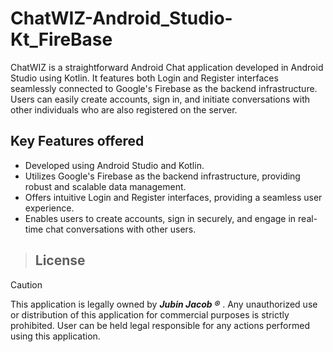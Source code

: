 # ChatWIZ-Android_Studio-Kt_FireBase

ChatWIZ is a straightforward Android Chat application developed in Android Studio using Kotlin. It features both Login and Register interfaces seamlessly connected to Google's Firebase as the backend infrastructure. Users can easily create accounts, sign in, and initiate conversations with other individuals who are also registered on the server.

## Key Features offered
- Developed using Android Studio and Kotlin.
- Utilizes Google's Firebase as the backend infrastructure, providing robust and scalable data management.
- Offers intuitive Login and Register interfaces, providing a seamless user experience.
- Enables users to create accounts, sign in securely, and engage in real-time chat conversations with other users.


> ## License

> [!CAUTION]
> This application is legally owned by  <b><em>Jubin Jacob ®</em></b> . Any unauthorized use or distribution of this application for commercial purposes is strictly prohibited. User can be held legal responsible for any actions performed using this application.

